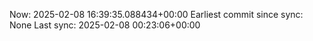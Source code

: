 Now: 2025-02-08 16:39:35.088434+00:00 Earliest commit since sync: None Last sync: 2025-02-08 00:23:06+00:00
